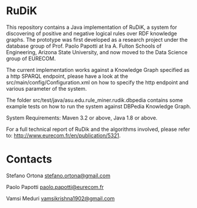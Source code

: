 # RuDiK

This repository contains a Java implementation of RuDiK, a system for discovering of positive and negative logical rules over RDF knowledge graphs.
The prototype was first developed as a research project under the database group of Prof. Paolo Papotti at Ira A. Fulton Schools of Engineering, Arizona State University, and now moved to the Data Science group of EURECOM.

The current implementation works against a Knowledge Graph specified as a http SPARQL endpoint, please have a look at the src/main/config/Configuration.xml on how to specify the http endpoint and various parameter of the system.

The folder src/test/java/asu.edu.rule_miner.rudik.dbpedia contains some example tests on how to run the system against DBPedia Knowledge Graph.

System Requirements: Maven 3.2 or above, Java 1.8 or above.

For a full technical report of RuDik and the algorithms involved, please refer to: http://www.eurecom.fr/en/publication/5321.


# Contacts

Stefano Ortona	<stefano.ortona@gmail.com>

Paolo Papotti	<paolo.papotti@eurecom.fr>

Vamsi Meduri	<vamsikrishna1902@gmail.com>